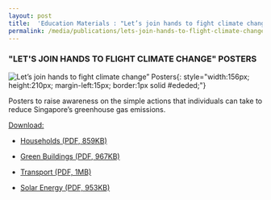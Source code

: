 ```yaml
---
layout: post
title:  'Education Materials : "Let’s join hands to fight climate change” Posters'
permalink: /media/publications/lets-join-hands-to-flight-climate-change-posters
---
```



### "LET'S JOIN HANDS TO FLIGHT CLIMATE CHANGE" POSTERS

![Let’s join hands to fight climate change” Posters](/images/lets-join-hands-to-fight-climate-change-posters.jpg "Let’s join hands to fight climate change” Posters"){: style="width:156px; height:210px; margin-left:15px; border:1px solid #ededed;"}

Posters to raise awareness on the simple actions that individuals can take to reduce Singapore’s greenhouse gas emissions.

<u>Download:</u>

* [<a href="/files/docs/default-source/publications/lets-join-hands-to-fight-climate-change-households.pdf" target="_blank">Households (PDF, 859KB)</a>](/files/docs/default-source/publications/lets-join-hands-to-fight-climate-change-households.pdf)

* [<a href="/files/docs/default-source/publications/lets-join-hands-to-fight-climate-change-green-buildings.pdf" target="_blank">Green Buildings (PDF, 967KB)</a>](/files/docs/default-source/publications/lets-join-hands-to-fight-climate-change-green-buildings.pdf)

* [<a href="/files/docs/default-source/publications/lets-join-hands-to-fight-climate-change-transport.pdf" target="_blank">Transport (PDF, 1MB)</a>](/files/docs/default-source/publications/lets-join-hands-to-fight-climate-change-transport.pdf)

* [<a href="/files/docs/default-source/publications/lets-join-hands-to-fight-climate-change-solar-energy.pdf" target="_blank">Solar Energy (PDF, 953KB)</a>](/files/docs/default-source/publications/lets-join-hands-to-fight-climate-change-solar-energy.pdf)

